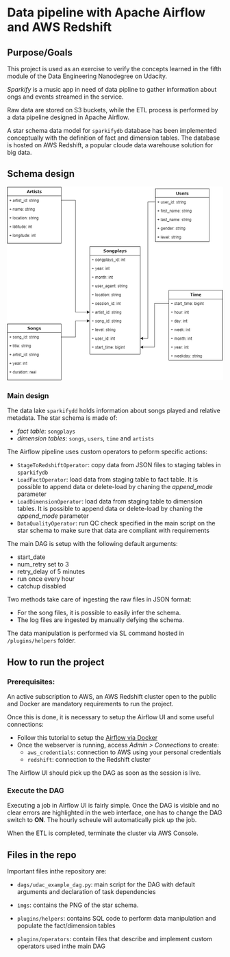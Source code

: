 
# Data pipeline with Apache Airflow and AWS Redshift

## Purpose/Goals

This project is used as an exercise to verify the concepts learned in the fifth module of the Data Engineering Nanodegree on Udacity.

*Sparkify* is a music app in need of data pipline to gather information about ongs and events streamed in the service.

Raw data are stored on S3 buckets, while the ETL process is performed by a data pipeline designed in Apache Airflow.

A star schema data model for `sparkifydb` database has been implemented conceptually with the definition of fact and dimension tables. 
The database is hosted on AWS Redshift, a popular cloude data warehouse solution for big data.


## Schema design

![image info](./imgs/dwh-ER.png)

### Main design

The data lake `sparkifydd` holds information about songs played and relative metadata. The star schema is made of:
   - *fact table*: `songplays`
   - *dimension tables*: `songs`, `users`, `time` and `artists`

The Airflow pipeline uses custom operators to peform specific actions:

   - `StageToRedshiftOperator`: copy data from JSON files to staging tables in `sparkifydb`
   - `LoadFactOperator`: load data from staging table to fact table. It is possible to append data or delete-load by chaning the *append_mode* parameter
   - `LoadDimensionOperator`: load data from staging table to dimension tables. It is possible to append data or delete-load by chaning the *append_mode* parameter
   - `DataQualityOperator`: run QC check specified in the main script on the star schema to make sure that data are compliant with requirements

The main DAG is setup with the following default arguments:
   - start_date
   - num_retry set to 3
   - retry_delay of  5 minutes
   - run once every hour
   - catchup disabled
    
Two methods take care of ingesting the raw files in JSON format:
   - For the song files, it is possible to easily infer the schema.
   - The log files are ingested by manually defying the schema.
 
The data manipulation is performed via SL command hosted in `/plugins/helpers` folder.

## How to run the project

### Prerequisites:

An active subscription to AWS, an AWS Redshift cluster open to the public and Docker are mandatory requirements to run the project.

Once this is done, it is necessary to setup the Airflow UI and some useful connections:
   - Follow this tutorial to setup the [Airflow via Docker](http://airflow.apache.org/docs/apache-airflow/stable/start/docker.html)
   - Once the webserver is running, access *Admin > Connections* to create:
       - `aws_credentials`: connection to AWS using your personal credentials
       - `redshift`: connection to the Redshift cluster 

The Airflow UI should pick up the DAG as soon as the session is live. 

### Execute the DAG

Executing a job in Airflow UI is fairly simple. Once the DAG is visible and no clear errors are highlighted in the web interface,
one has to change the DAG switch to **ON**. The hourly scheule will automatically pick up the job.

When the ETL is completed, terminate the cluster via AWS Console.

 
## Files in the repo

Important files inthe repository are:

- `dags/udac_example_dag.py`: main script for the DAG with default arguments and declaration of task dependencies

- `imgs`: contains the PNG of the star schema.

- `plugins/helpers`: contains SQL code to perform data manipulation and populate the fact/dimension tables

- `plugins/operators`: contain files that describe and implement custom operators used inthe main DAG

